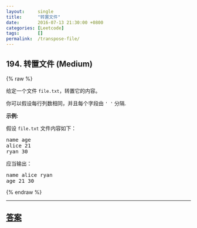 ```yaml
---
layout:     single
title:      "转置文件"
date:       2016-07-13 21:30:00 +0800
categories: [Leetcode]
tags:       []
permalink:  /transpose-file/
---
```


## 194. 转置文件 (Medium)

{% raw %}

<p>给定一个文件&nbsp;<code>file.txt</code>，转置它的内容。</p>

<p>你可以假设每行列数相同，并且每个字段由&nbsp;<code>&#39; &#39;</code> 分隔.</p>

<p><strong>示例:</strong></p>

<p>假设&nbsp;<code>file.txt</code>&nbsp;文件内容如下：</p>

<pre>name age
alice 21
ryan 30
</pre>

<p>应当输出：</p>

<pre>name alice ryan
age 21 30
</pre>

{% endraw %}

---

## [答案](https://github.com/openset/leetcode/tree/master/problems/transpose-file)
